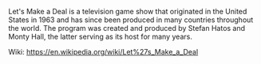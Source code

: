 Let's Make a Deal is a television game show that originated in the United States in 1963 and has since been produced in many countries throughout the world. The program was created and produced by Stefan Hatos and Monty Hall, the latter serving as its host for many years.

Wiki: https://en.wikipedia.org/wiki/Let%27s_Make_a_Deal
